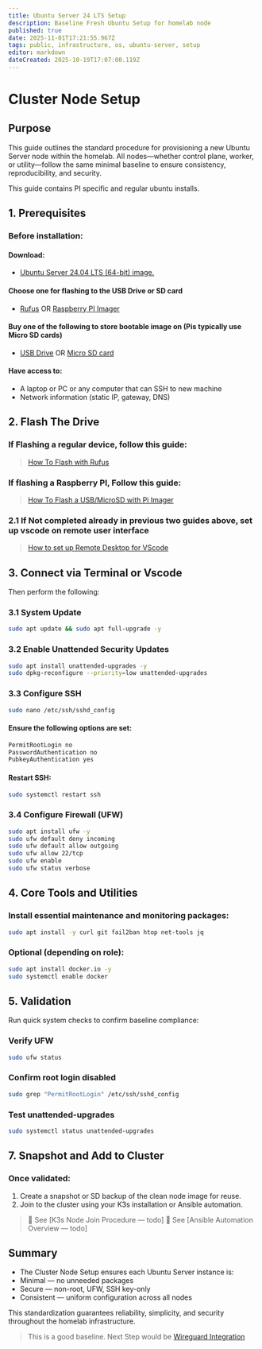 ```yaml
---
title: Ubuntu Server 24 LTS Setup
description: Baseline Fresh Ubuntu Setup for homelab node
published: true
date: 2025-11-01T17:21:55.967Z
tags: public, infrastructure, os, ubuntu-server, setup
editor: markdown
dateCreated: 2025-10-19T17:07:00.119Z
---
```


# Cluster Node Setup
## Purpose

This guide outlines the standard procedure for provisioning a new Ubuntu Server node within the homelab.
All nodes—whether control plane, worker, or utility—follow the same minimal baseline to ensure consistency, reproducibility, and security.

This guide contains PI specific and regular ubuntu installs. 
## 1. Prerequisites

### Before installation:
#### Download: 
* [Ubuntu Server 24.04 LTS (64-bit) image.](https://ubuntu.com/download/server)
#### Choose one for flashing to the USB Drive or SD card
* [Rufus](https://rufus.ie/en/) OR [Raspberry PI Imager](https://www.raspberrypi.com/software) 
#### Buy one of the following to store bootable image on (Pis typically use Micro SD cards)
* [USB Drive](https://www.amazon.com/dp/B09RG1TNM7) OR [Micro SD card](https://www.amazon.com/uni-Reader-Adapter-Aluminum-Memory/dp/B087QG75L7/ref=sr_1_1_sspa?s=electronics&sr=1-1-spons&sp_csd=d2lkZ2V0TmFtZT1zcF9hdGY) 

#### Have access to:
* A laptop or PC or any computer that can SSH to new machine
* Network information (static IP, gateway, DNS)

## 2. Flash The Drive
### If Flashing a regular device, follow this guide:
> [How To Flash with Rufus](/public/infrastructure/os/ubuntu-server/rufus)
### If flashing a Raspberry PI, Follow this guide:
> [How To Flash a USB/MicroSD with Pi Imager](/public/infrastructure/os/ubuntu-server/flashusb)
### 2.1 If Not completed already in previous two guides above, set up vscode on remote user interface
> [How to set up Remote Desktop for VScode](/public/infrastructure/os/workstation/vscode/ssh)

## 3. Connect via Terminal or Vscode
Then perform the following:
### 3.1 System Update
```bash
sudo apt update && sudo apt full-upgrade -y
```
### 3.2 Enable Unattended Security Updates
```bash
sudo apt install unattended-upgrades -y
sudo dpkg-reconfigure --priority=low unattended-upgrades
```

### 3.3 Configure SSH
```bash
sudo nano /etc/ssh/sshd_config
```
#### Ensure the following options are set:

```bash
PermitRootLogin no
PasswordAuthentication no
PubkeyAuthentication yes
```

#### Restart SSH:
```bash
sudo systemctl restart ssh
```
### 3.4 Configure Firewall (UFW)

```bash
sudo apt install ufw -y
sudo ufw default deny incoming
sudo ufw default allow outgoing
sudo ufw allow 22/tcp
sudo ufw enable
sudo ufw status verbose
```

## 4. Core Tools and Utilities
### Install essential maintenance and monitoring packages:
```bash
sudo apt install -y curl git fail2ban htop net-tools jq
```

### Optional (depending on role):
```bash
sudo apt install docker.io -y
sudo systemctl enable docker
```
## 5. Validation
Run quick system checks to confirm baseline compliance:

### Verify UFW
```bash
sudo ufw status
```
### Confirm root login disabled
```bash
sudo grep "PermitRootLogin" /etc/ssh/sshd_config
```
### Test unattended-upgrades
```bash
sudo systemctl status unattended-upgrades
```

## 7. Snapshot and Add to Cluster
### Once validated:
1. Create a snapshot or SD backup of the clean node image for reuse.
2. Join to the cluster using your K3s installation or Ansible automation.

> 🔗 See [K3s Node Join Procedure — todo]
🔗 See [Ansible Automation Overview — todo]

## Summary
* The Cluster Node Setup ensures each Ubuntu Server instance is:
* Minimal — no unneeded packages
* Secure — non-root, UFW, SSH key-only
* Consistent — uniform configuration across all nodes

This standardization guarantees reliability, simplicity, and security throughout the homelab infrastructure.

> This is a good baseline. Next Step would be [Wireguard Integration](/public/infrastructure/networking/wireguard)